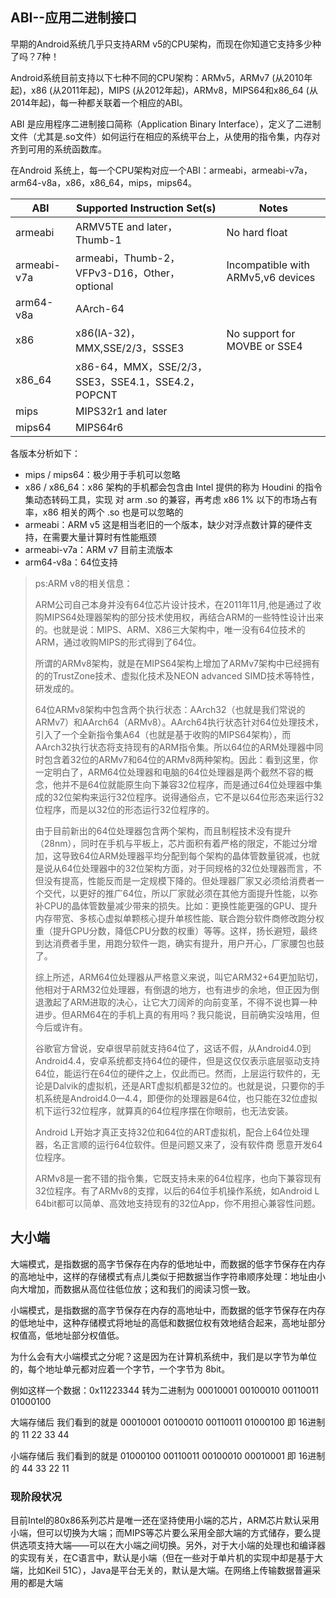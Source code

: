 ## ABI--应用二进制接口

早期的Android系统几乎只支持ARM v5的CPU架构，而现在你知道它支持多少种了吗？7种！ 

Android系统目前支持以下七种不同的CPU架构：ARMv5，ARMv7 (从2010年起)，x86 (从2011年起)，MIPS (从2012年起)，ARMv8，MIPS64和x86_64 (从2014年起)，每一种都关联着一个相应的ABI。 

ABI 是应用程序二进制接口简称（Application Binary Interface），定义了二进制文件（尤其是.so文件）如何运行在相应的系统平台上，从使用的指令集，内存对齐到可用的系统函数库。

在Android 系统上，每一个CPU架构对应一个ABI：armeabi，armeabi-v7a，arm64-v8a，x86，x86_64，mips，mips64。

| ABI         | Supported Instruction Set(s)                       | Notes                              |
| ----------- | -------------------------------------------------- | ---------------------------------- |
| armeabi     | ARMV5TE and later，Thumb-1                         | No hard float                      |
| armeabi-v7a | armeabi，Thumb-2，VFPv3-D16，Other，optional       | Incompatible with ARMv5,v6 devices |
| arm64-v8a   | AArch-64                                           |                                    |
| x86         | x86(IA-32)，MMX,SSE/2/3，SSSE3                     | No support for MOVBE or SSE4       |
| x86_64      | x86-64，MMX，SSE/2/3，SSE3，SSE4.1，SSE4.2，POPCNT |                                    |
| mips        | MIPS32r1 and later                                 |                                    |
| mips64      | MIPS64r6                                           |                                    |

各版本分析如下： 

- mips / mips64：极少用于手机可以忽略 
- x86 / x86_64：x86 架构的手机都会包含由 Intel 提供的称为 Houdini 的指令集动态转码工具，实现 对 arm .so 的兼容，再考虑 x86 1% 以下的市场占有率，x86 相关的两个 .so 也是可以忽略的 
- armeabi：ARM v5 这是相当老旧的一个版本，缺少对浮点数计算的硬件支持，在需要大量计算时有性能瓶颈
- armeabi-v7a：ARM v7 目前主流版本 
- arm64-v8a：64位支持

> ps:ARM v8的相关信息：
>
> ARM公司自己本身并没有64位芯片设计技术，在2011年11月,他是通过了收购MIPS64处理器架构的部分技术使用权，再结合ARM的一些特性设计出来的。也就是说：MIPS、ARM、X86三大架构中，唯一没有64位技术的ARM，通过收购MIPS的形式得到了64位。
>
> 所谓的ARMv8架构，就是在MIPS64架构上增加了ARMv7架构中已经拥有的的TrustZone技术、虚拟化技术及NEON advanced SIMD技术等特性，研发成的。 
>
> 64位ARMv8架构中包含两个执行状态：AArch32（也就是我们常说的ARMv7）和AArch64（ARMv8）。AArch64执行状态针对64位处理技术，引入了一个全新指令集A64（也就是基于收购的MIPS64架构），而AArch32执行状态将支持现有的ARM指令集。所以64位的ARM处理器中同时包含着32位的ARMv7和64位的ARMv8两种架构。因此：看到这里，你一定明白了，ARM64位处理器和电脑的64位处理器是两个截然不容的概念，他并不是64位就能原生向下兼容32位程序，而是通过64位处理器中集成的32位架构来运行32位程序。说得通俗点，它不是以64位形态来运行32位程序，而是以32位的形态运行32位程序的。
>
> 由于目前新出的64位处理器包含两个架构，而且制程技术没有提升（28nm），同时在手机与平板上，芯片面积有着严格的限定，不能过分增加，这导致64位ARM处理器平均分配到每个架构的晶体管数量锐减，也就是说从64位处理器中的32位架构方面，对于同规格的32位处理器而言，不但没有提高，性能反而是一定规模下降的。但处理器厂家又必须给消费者一个交代，以更好的推广64位，所以厂家就必须在其他方面提升性能，以弥补CPU的晶体管数量减少带来的损失。比如：更换性能更强的GPU、提升内存带宽、多核心虚拟单颗核心提升单核性能、联合跑分软件商修改跑分权重（提升GPU分数，降低CPU分数的权重）等等。这样，扬长避短，最终到达消费者手里，用跑分软件一跑，确实有提升，用户开心，厂家腰包也鼓了。
>
> 综上所述，ARM64位处理器从严格意义来说，叫它ARM32+64更加贴切，他相对于ARM32位处理器，有倒退的地方，也有进步的余地，但正因为倒退激起了ARM进取的决心，让它大刀阔斧的向前变革，不得不说也算一种进步。但ARM64在的手机上真的有用吗？我只能说，目前确实没啥用，但今后或许有。
>
> 谷歌官方曾说，安卓很早前就支持64位了，这话不假，从Android4.0到Android4.4，安卓系统都支持64位的硬件，但是这仅仅表示底层驱动支持64位，能运行在64位的硬件之上，仅此而已。然而，上层运行软件的，无论是Dalvik的虚拟机，还是ART虚拟机都是32位的。也就是说，只要你的手机系统是Android4.0—4.4，即便你的处理器是64位，也只能在32位虚拟机下运行32位程序，就算真的64位程序摆在你眼前，也无法安装。
>
> Android L开始才真正支持32位和64位的ART虚拟机，配合上64位处理器，名正言顺的运行64位软件。但是问题又来了，没有软件商 愿意开发64位程序。 
>
> ARMv8是一套不错的指令集，它既支持未来的64位程序，也向下兼容现有32位程序。有了ARMv8的支撑，以后的64位手机操作系统，如Android L 64bit都可以简单、高效地支持现有的32位App，你不用担心兼容性问题。

## 大小端

大端模式，是指数据的高字节保存在内存的低地址中，而数据的低字节保存在内存的高地址中，这样的存储模式有点儿类似于把数据当作字符串顺序处理：地址由小向大增加，而数据从高位往低位放；这和我们的阅读习惯一致。

小端模式，是指数据的高字节保存在内存的高地址中，而数据的低字节保存在内存的低地址中，这种存储模式将地址的高低和数据位权有效地结合起来，高地址部分权值高，低地址部分权值低。

为什么会有大小端模式之分呢？这是因为在计算机系统中，我们是以字节为单位的，每个地址单元都对应着一个字节，一个字节为 8bit。 

例如这样一个数据：0x11223344 转为二进制为  00010001  00100010  00110011  01000100

大端存储后 我们看到的就是 00010001  00100010  00110011  01000100 即 16进制的 11  22  33  44

小端存储后 我们看到的就是 01000100  00110011  00100010  00010001  即 16进制的 44  33  22  11

### 现阶段状况

目前Intel的80x86系列芯片是唯一还在坚持使用小端的芯片，ARM芯片默认采用小端，但可以切换为大端；而MIPS等芯片要么采用全部大端的方式储存，要么提供选项支持大端——可以在大小端之间切换。另外，对于大小端的处理也和编译器的实现有关，在C语言中，默认是小端（但在一些对于单片机的实现中却是基于大端，比如Keil 51C），Java是平台无关的，默认是大端。在网络上传输数据普遍采用的都是大端 